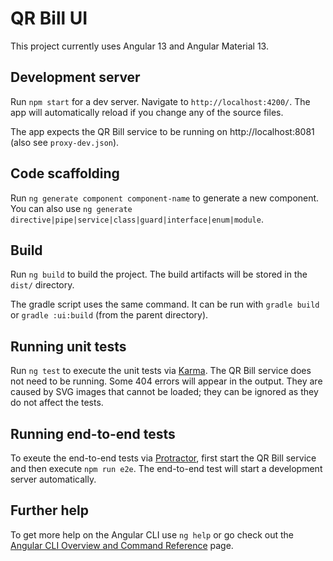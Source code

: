 # QR Bill UI

This project currently uses Angular 13 and Angular Material 13.

## Development server

Run `npm start` for a dev server. Navigate to `http://localhost:4200/`. The app will automatically reload if you change any of the source files.

The app expects the QR Bill service to be running on http://localhost:8081 (also see `proxy-dev.json`). 

## Code scaffolding

Run `ng generate component component-name` to generate a new component. You can also use `ng generate directive|pipe|service|class|guard|interface|enum|module`.

## Build

Run `ng build` to build the project. The build artifacts will be stored in the `dist/` directory.

The gradle script uses the same command. It can be run with `gradle build` or `gradle :ui:build` (from the parent directory). 

## Running unit tests

Run `ng test` to execute the unit tests via [Karma](https://karma-runner.github.io). The QR Bill service does not need to be running. Some 404 errors will appear in the output. They are caused by SVG images that cannot be loaded; they can be ignored as they do not affect the tests.

## Running end-to-end tests

To exeute the end-to-end tests via [Protractor](http://www.protractortest.org/), first start the QR Bill service and then execute `npm run e2e`. The end-to-end test will start a development server automatically.

## Further help

To get more help on the Angular CLI use `ng help` or go check out the [Angular CLI Overview and Command Reference](https://angular.io/cli) page.
